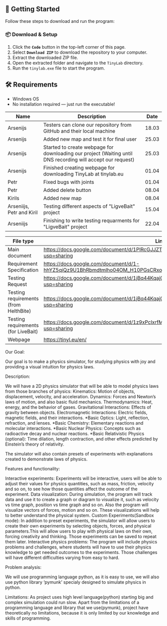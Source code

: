 ## 🚀 Getting Started

Follow these steps to download and run the program:

### 📦 Download & Setup

1. Click the **`Code`** button in the top-left corner of this page.
2. Select **`Download ZIP`** to download the repository to your computer.
3. Extract the downloaded ZIP file.
4. Open the extracted folder and navigate to the `TinyLab` directory.
5. Run the `tinylab.exe` file to start the program.

## 🛠 Requirements

- Windows OS  
- No installation required — just run the executable!

|Name|Description|Date|
|----|-----------|----|
|Arsenijs| Testers can clone our repository from GitHub and their local machine |18.03|
|Arsenijs| Added new map and test it for final user |25.03|
|Arsenijs| Started to create webpage for downloading our project (Waiting until DNS recording will accept our request)|25.03|
|Arsenijs|Finished creating webpage for downloading TinyLab at tinylab.eu |01.04|
|Petr|Fixed bugs with joints|01.04|
|Petr|Added delete button|08.04|
|Kirils|Added new map|08.04|
|Arseniijs, Petr and Kiril|Testing different aspects of "LigveBait" project|15.04|
|Arseniijs|Finishing to write testing requarments for "LigveBait" project|22.04|





|File type|Link|
|----|-----------|
|Main document|https://docs.google.com/document/d/1PlRcGJJZTASu76uitn1uD5Ylh5TQQdO87ETfff3gTmk/edit?usp=sharing|
|Requirement Specification|https://docs.google.com/document/d/1-hhYZ5qiQz9U1BhRbmdtmlho04OM_H10PGsCRxosmgg/edit?usp=sharing|
|Testing Request|https://docs.google.com/document/d/1jBq44Kqaj0euDHLlZKVQFuv9qyjdXIglMMZguoJXEmo/edit?usp=sharing|
|Testing requirements (from HelthBite)|https://docs.google.com/document/d/1jBq44Kqaj0euDHLlZKVQFuv9qyjdXIglMMZguoJXEmo/edit?usp=sharing|
|Testing requirements (for LiveBait)|https://docs.google.com/document/d/1z9xPclxrfMkjxtvWnX2vsNB_LoTVWPG7PWQwt9ruGig/edit?usp=sharing|
|Webpage|https://tinyl.eu/en/|





Our Goal:

Our goal is to make a physics simulator, for studying physics with joy and providing a visual intuition for physics laws.

Description:

We will have a 2D physics simulator that will be able to model physics laws from those branches of physics:
Kinematics: Motion of objects, displacement, velocity, and acceleration.
Dynamics: Forces and Newton’s laws of motion, and also basic fluid mechanics.
Thermodynamics: Heat, energy, and the behavior of gases.
Gravitational Interactions: Effects of gravity between objects.
Electromagnetic Interactions: Electric fields, magnetic fields, and their interactions.
*Basic Optics: Light, reflection, refraction, and lenses.
*Basic Chemistry: Elementary reactions and molecular interactions.
*Basic Nuclear Physics: Concepts such as radioactive decay and nuclear reactions.
*Basic Relativistic Physics (optional): Time dilation, length contraction, and other effects predicted by Einstein’s theory of relativity.

The simulator will also contain presets of experiments with explanations created to demonstrate laws of physics.

Features and functionality:

Interactive experiments: Experiments will be interactive, users will be able to adjust their values for physics quantities, such as mass, friction, velocity and so on, to see how those quantities affect the outcome of the experiment. 
Data visualization: During simulation, the program will track data and use it to create a graph or diagram to visualize it, such as velocity vs time graph, position vs time graph and so on. Also the program will visualize vectors of forces, motion and so on. These visualizations will help to better understand the physical system.
Custom Experiments(Sandbox mode): In addition to preset experiments, the simulator will allow users to create their own experiments by selecting objects, forces, and physical parameters.This will allow users to play with physical laws on their own, forcing creativity and thinking. Those experiments can be saved to repeat them later.
Interactive physics problems: The program will include physics problems and challenges, where students will have to use their physics knowledge to get needed outcomes to the experiments. Those challenges will have different difficulties varying from easy to hard.

Problem analysis:

We will use programming language python, as it is easy to use, we will also use python library ‘pymunk’ specialy designed to simulate physics in python. 

Limitations:
As project uses high level language(python) starting big and complex simulation could run slow. Apart from the limitations of a programming language and library that we use(pymunk), project have theoretically no limitations, because it is only limited by our knowledge and skills of programming.

